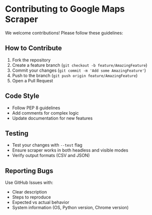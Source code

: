 # Contributing to Google Maps Scraper

We welcome contributions! Please follow these guidelines:

## How to Contribute

1. Fork the repository
2. Create a feature branch (`git checkout -b feature/AmazingFeature`)
3. Commit your changes (`git commit -m 'Add some AmazingFeature'`)
4. Push to the branch (`git push origin feature/AmazingFeature`)
5. Open a Pull Request

## Code Style

- Follow PEP 8 guidelines
- Add comments for complex logic
- Update documentation for new features

## Testing

- Test your changes with `--test` flag
- Ensure scraper works in both headless and visible modes
- Verify output formats (CSV and JSON)

## Reporting Bugs

Use GitHub Issues with:

- Clear description
- Steps to reproduce
- Expected vs actual behavior
- System information (OS, Python version, Chrome version)
